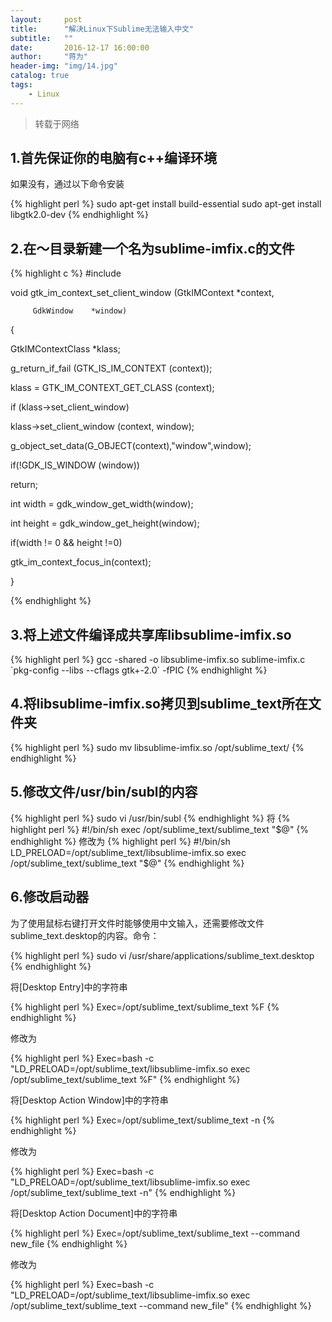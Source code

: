 ```yaml
---
layout:     post
title:      "解决Linux下Sublime无法输入中文"
subtitle:   ""
date:       2016-12-17 16:00:00
author:     "蒋为"
header-img: "img/14.jpg"
catalog: true
tags:
    - Linux
---
```

>转载于网络
<h2>1.首先保证你的电脑有c++编译环境</h2>
<p>如果没有，通过以下命令安装</p>
{% highlight perl %}
sudo apt-get install build-essential
sudo apt-get install libgtk2.0-dev
{% endhighlight %}

<h2>2.在～目录新建一个名为sublime-imfix.c的文件</h2>
{% highlight c %}
#include <gtk/gtkimcontext.h>

void gtk_im_context_set_client_window (GtkIMContext *context,

         GdkWindow    *window)

{

 GtkIMContextClass *klass;

 g_return_if_fail (GTK_IS_IM_CONTEXT (context));

 klass = GTK_IM_CONTEXT_GET_CLASS (context);

 if (klass->set_client_window)

   klass->set_client_window (context, window);

 g_object_set_data(G_OBJECT(context),"window",window);

 if(!GDK_IS_WINDOW (window))

   return;

 int width = gdk_window_get_width(window);

 int height = gdk_window_get_height(window);

 if(width != 0 && height !=0)

   gtk_im_context_focus_in(context);

}

{% endhighlight %}

<h2>3.将上述文件编译成共享库libsublime-imfix.so</h2>
{% highlight perl %}
gcc -shared -o libsublime-imfix.so sublime-imfix.c `pkg-config --libs --cflags gtk+-2.0` -fPIC
{% endhighlight %}


<h2>4.将libsublime-imfix.so拷贝到sublime_text所在文件夹</h2>
{% highlight perl %}
sudo mv libsublime-imfix.so /opt/sublime_text/
{% endhighlight %}


<h2>5.修改文件/usr/bin/subl的内容</h2>
{% highlight perl %}
sudo vi /usr/bin/subl
{% endhighlight %}
将
{% highlight perl %}
#!/bin/sh
exec /opt/sublime_text/sublime_text "$@"
{% endhighlight %}
修改为
{% highlight perl %}
#!/bin/sh
LD_PRELOAD=/opt/sublime_text/libsublime-imfix.so exec /opt/sublime_text/sublime_text "$@"
{% endhighlight %}

<h2>6.修改启动器</h2>
为了使用鼠标右键打开文件时能够使用中文输入，还需要修改文件sublime_text.desktop的内容。命令：

{% highlight perl %}
sudo vi /usr/share/applications/sublime_text.desktop
{% endhighlight %}


将[Desktop Entry]中的字符串



{% highlight perl %}
Exec=/opt/sublime_text/sublime_text %F
{% endhighlight %}

修改为



{% highlight perl %}
Exec=bash -c "LD_PRELOAD=/opt/sublime_text/libsublime-imfix.so exec /opt/sublime_text/sublime_text %F"
{% endhighlight %}

将[Desktop Action Window]中的字符串

{% highlight perl %}
Exec=/opt/sublime_text/sublime_text -n
{% endhighlight %}

修改为

{% highlight perl %}
Exec=bash -c "LD_PRELOAD=/opt/sublime_text/libsublime-imfix.so exec /opt/sublime_text/sublime_text -n"
{% endhighlight %}

将[Desktop Action Document]中的字符串


{% highlight perl %}
Exec=/opt/sublime_text/sublime_text --command new_file
{% endhighlight %}

修改为

{% highlight perl %}
Exec=bash -c "LD_PRELOAD=/opt/sublime_text/libsublime-imfix.so exec /opt/sublime_text/sublime_text --command new_file"
{% endhighlight %}








